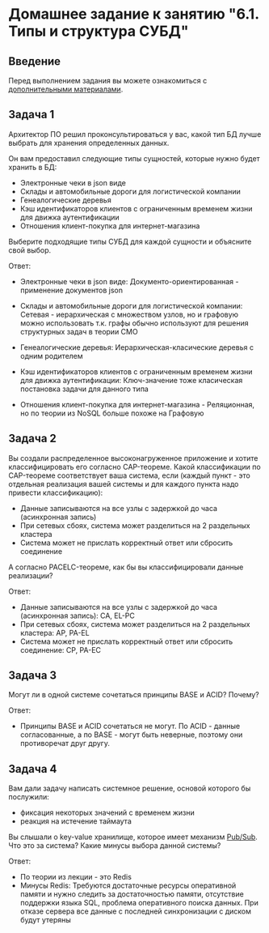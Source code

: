 # Домашнее задание к занятию "6.1. Типы и структура СУБД"

## Введение

Перед выполнением задания вы можете ознакомиться с 
[дополнительными материалами](https://github.com/netology-code/virt-homeworks/tree/master/additional/README.md).

## Задача 1

Архитектор ПО решил проконсультироваться у вас, какой тип БД 
лучше выбрать для хранения определенных данных.

Он вам предоставил следующие типы сущностей, которые нужно будет хранить в БД:

- Электронные чеки в json виде
- Склады и автомобильные дороги для логистической компании
- Генеалогические деревья
- Кэш идентификаторов клиентов с ограниченным временем жизни для движка аутентификации
- Отношения клиент-покупка для интернет-магазина

Выберите подходящие типы СУБД для каждой сущности и объясните свой выбор.

Ответ:

- Электронные чеки в json виде: Документо-ориентированная - применение документов json

- Склады и автомобильные дороги для логистической компании: Сетевая - иерархическая с множеством узлов, 
но и графовую можно использовать т.к. графы обычно используют для решения структурных задач в теории СМО
- Генеалогические деревья: Иерархическая-класические деревья с одним родителем

- Кэш идентификаторов клиентов с ограниченным временем жизни для движка аутентификации: Ключ-значение тоже класическая постановка задачи для данного типа

- Отношения клиент-покупка для интернет-магазина - Реляционная, но по теории из NoSQL больше похоже на Графовую

## Задача 2

Вы создали распределенное высоконагруженное приложение и хотите классифицировать его согласно 
CAP-теореме. Какой классификации по CAP-теореме соответствует ваша система, если 
(каждый пункт - это отдельная реализация вашей системы и для каждого пункта надо привести классификацию):

- Данные записываются на все узлы с задержкой до часа (асинхронная запись)
- При сетевых сбоях, система может разделиться на 2 раздельных кластера
- Система может не прислать корректный ответ или сбросить соединение

А согласно PACELC-теореме, как бы вы классифицировали данные реализации?

Ответ:  
- Данные записываются на все узлы с задержкой до часа (асинхронная запись): CA, EL-PC
- При сетевых сбоях, система может разделиться на 2 раздельных кластера: AP, PA-EL
- Система может не прислать корректный ответ или сбросить соединение: CP, PA-EC


## Задача 3

Могут ли в одной системе сочетаться принципы BASE и ACID? Почему?

Ответ:
- Принципы BASE и ACID сочетаться не могут. По ACID - данные согласованные, а по BASE - могут быть неверные, поэтому они противоречат друг другу.


## Задача 4

Вам дали задачу написать системное решение, основой которого бы послужили:

- фиксация некоторых значений с временем жизни
- реакция на истечение таймаута

Вы слышали о key-value хранилище, которое имеет механизм [Pub/Sub](https://habr.com/ru/post/278237/). 
Что это за система? Какие минусы выбора данной системы?


Ответ:
- По теории из лекции - это Redis
- Минусы Redis:
Требуются достаточные ресурсы оперативной памяти и нужно следить за достаточностью памяти, 
отсутствие поддержки языка SQL, проблема оперативного поиска данных.
При отказе сервера все данные с последней синхронизации с диском будут утеряны


